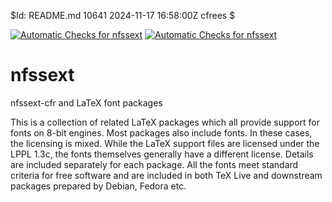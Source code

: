 $Id: README.md 10641 2024-11-17 16:58:00Z cfrees $

[![Automatic Checks for nfssext](https://github.com/cfr42/nfssext/actions/workflows/nfssext-autochecks.yml/badge.svg?branch=main)](https://github.com/cfr42/nfssext/actions/workflows/nfssext-autochecks.yml)
[![Automatic Checks for nfssext](https://github.com/cfr42/nfssext/actions/workflows/nfssext-autochecks.yml/badge.svg)](https://github.com/cfr42/nfssext/actions/workflows/nfssext-autochecks.yml)

# nfssext

nfssext-cfr and LaTeX font packages

This is a collection of related LaTeX packages which all provide
support for fonts on 8-bit engines. Most packages also include fonts.
In these cases, the licensing is mixed. While the LaTeX support files
are licensed under the LPPL 1.3c, the fonts themselves generally have a 
different license. Details are included separately for each package.
All the fonts meet standard criteria for free software and are included
in both TeX Live and downstream packages prepared by Debian, Fedora etc.
